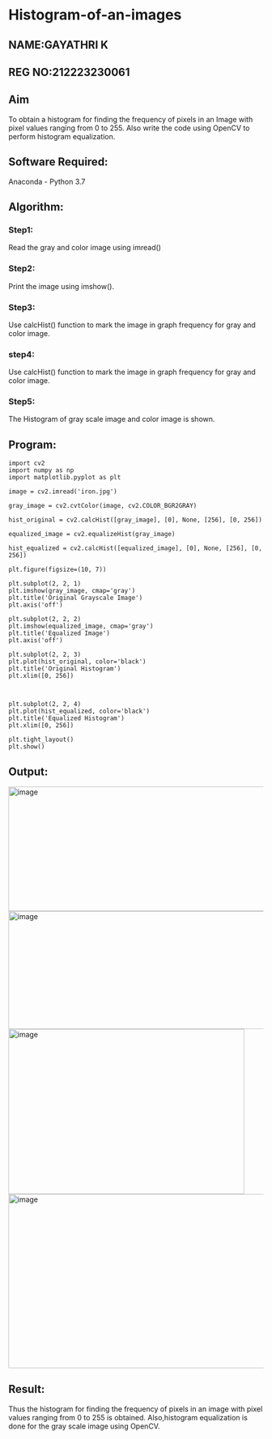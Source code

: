 # Histogram-of-an-images
## NAME:GAYATHRI K
## REG NO:212223230061
## Aim
To obtain a histogram for finding the frequency of pixels in an Image with pixel values ranging from 0 to 255. Also write the code using OpenCV to perform histogram equalization.

## Software Required:
Anaconda - Python 3.7

## Algorithm:
### Step1:
Read the gray and color image using imread()

### Step2:
Print the image using imshow().

### Step3:
Use calcHist() function to mark the image in graph frequency for gray and color image.

### step4:
Use calcHist() function to mark the image in graph frequency for gray and color image.

### Step5:
The Histogram of gray scale image and color image is shown.


## Program:
```````
import cv2
import numpy as np
import matplotlib.pyplot as plt

image = cv2.imread('iron.jpg')

gray_image = cv2.cvtColor(image, cv2.COLOR_BGR2GRAY)

hist_original = cv2.calcHist([gray_image], [0], None, [256], [0, 256])

equalized_image = cv2.equalizeHist(gray_image)

hist_equalized = cv2.calcHist([equalized_image], [0], None, [256], [0, 256])

plt.figure(figsize=(10, 7))

plt.subplot(2, 2, 1)
plt.imshow(gray_image, cmap='gray')
plt.title('Original Grayscale Image')
plt.axis('off')

plt.subplot(2, 2, 2)
plt.imshow(equalized_image, cmap='gray')
plt.title('Equalized Image')
plt.axis('off')

plt.subplot(2, 2, 3)
plt.plot(hist_original, color='black')
plt.title('Original Histogram')
plt.xlim([0, 256])



plt.subplot(2, 2, 4)
plt.plot(hist_equalized, color='black')
plt.title('Equalized Histogram')
plt.xlim([0, 256])

plt.tight_layout()
plt.show()

```````
## Output:

<img width="755" height="246" alt="image" src="https://github.com/user-attachments/assets/6e209079-75df-4857-a7c9-93e24717e3a1" />


<img width="774" height="233" alt="image" src="https://github.com/user-attachments/assets/29a94373-c3f0-433e-a0f2-05821e9024db" />


<img width="466" height="326" alt="image" src="https://github.com/user-attachments/assets/b865bc5f-47bd-4ee5-982f-b1a389b40e68" />

<img width="675" height="344" alt="image" src="https://github.com/user-attachments/assets/d8fa5cbd-e0d5-4bda-8867-2e71b63a3627" />


## Result: 
Thus the histogram for finding the frequency of pixels in an image with pixel values ranging from 0 to 255 is obtained. Also,histogram equalization is done for the gray scale image using OpenCV.
